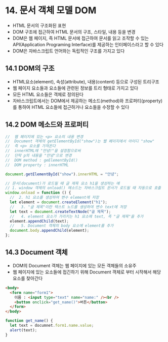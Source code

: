 # 14. 문서 객체 모델 DOM

- HTML 문서의 구조화된 표현
- DOM 구조에 접근하여 HTML 문서의 구조, 스타일, 내용 등을 변경
- DOM은 웹 페이지, 즉 HTML 문서에 접근하여 문서를 읽고 조작할 수 있는 API(Application Programing Interface)를 제공하는 인터페이스라고 할 수 있다
- DOM은 자바스크립트 언어와는 독립적인 구조를 가지고 있다

## 14.1 DOM의 구조

- HTML요소(element), 속성(attribute), 내용(content) 등으로 구성된 트리구조
- 웹 페이지 요소들과 요소들에 관련된 정보를 트리 형태로 가지고 있다
- 모든 HTML 요소들은 객체로 정의된다
- 자바스크립트에서는 DOM에서 제공하는 메소드(method)와 프로퍼티(property)를 통하여 HTML 요소들에 접근하거나 요소들을 수정할 수 있다

## 14.2 DOM 메소드와 프로퍼티

```js
//  웹 페이지에 있는 <p> 요소의 내용 변경
//  Document 객체의 getElementById("show")는 웹 페이지에서 아이디 "show"
//  즉 <p> 요소를 가져온다
//  innerHTML에 "안녕!"을 설정함으로써
//  단락 p의 내용을 "안녕"으로 변경
//  DOM method : geElementById()
//  DOM property : innerHTML

document.getElementById("show").innerHTML = "안녕";

// 문서(document)가 로드될 때 글 제목 요소 h1을 생성하는 예
// 1. window 객체의 onload() 메소드는 자바스크립트 문서가 로드될 때 자동으로 호출
window.onload = function () {
  //  2. h1 요소를 생성하여 변수 element에 저장
  let element = document.createElement("h1");
  //   3. "글 제목"이란 텍스트 노드를 생성하여 변수 text에 저장
  let text = document.createTextNode("글 제목");
  //   4. element 요소가 가리키는 h1 요소에 text, 즉 "글 제목"을 추가
  element.appendChild(text);
  //   5. Document 객체의 body 요소에 element를 추가
  document.body.appendChild(element);
};
```

## 14.3 Document 객체

- DOM의 Document 객체는 웹 페이지에 있는 모든 객체들의 소유주
- 웹 페이지에 있는 요소들에 접긴하기 위해 Document 객체로 부터 시작해서 해당 요소를 찾아간다

```html
<body>
  <form name="form1">
    이름 : <input type="text" name="name:" /><br />
    <button onclick="get_name()">버튼</button>
  </form>
</body>
```

```js
function get_name() {
  let text = documnet.form1.name.value;
  alert(text);
}
```
